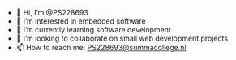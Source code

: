 - 👋 Hi, I’m @PS228693
- 👀 I’m interested in embedded software
- 🌱 I’m currently learning software development
- 💞️ I’m looking to collaborate on small web development projects 
- 📫 How to reach me: PS228693@summacollege.nl

<!---
PS228693/PS228693 is a ✨ special ✨ repository because its `README.md` (this file) appears on your GitHub profile.
You can click the Preview link to take a look at your changes.
--->
